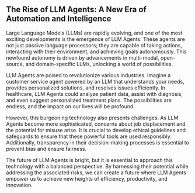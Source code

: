 ## The Rise of LLM Agents: A New Era of Automation and Intelligence

Large Language Models (LLMs) are rapidly evolving, and one of the most exciting developments is the emergence of LLM Agents. These agents are not just passive language processors; they are capable of taking actions, interacting with their environment, and achieving goals autonomously. This newfound autonomy is driven by advancements in multi-modal, open-source, and domain-specific LLMs, unlocking a world of possibilities.

LLM Agents are poised to revolutionize various industries. Imagine a customer service agent powered by an LLM that understands your needs, provides personalized solutions, and resolves issues efficiently. In healthcare, LLM Agents could analyze patient data, assist with diagnosis, and even suggest personalized treatment plans. The possibilities are endless, and the impact on our lives will be profound.

However, this burgeoning technology also presents challenges. As LLM Agents become more sophisticated, concerns about job displacement and the potential for misuse arise. It is crucial to develop ethical guidelines and safeguards to ensure that these powerful tools are used responsibly. Additionally, transparency in their decision-making processes is essential to prevent bias and ensure fairness.

The future of LLM Agents is bright, but it is essential to approach this technology with a balanced perspective. By harnessing their potential while addressing the associated risks, we can create a future where LLM Agents empower us to achieve new heights of efficiency, productivity, and innovation.